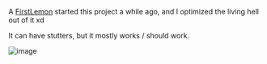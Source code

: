 A [FirstLemon](https://github.com/FirstLemon) started this project a while ago, and I optimized the living hell out of it xd

It can have stutters, but it mostly works / should work.

![image](https://github.com/user-attachments/assets/5923c316-7042-4912-91d1-07dc18139519)
